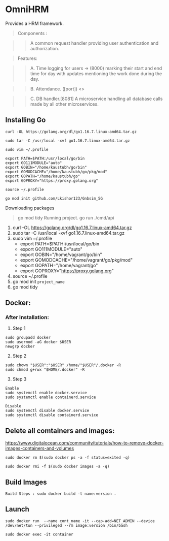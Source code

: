 # OmniHRM

Provides a HRM framework.

> Components :

>> A common request handler providing user authentication and authorization. 

> Features: 

>> A. Time logging for users -> (8000)
	marking their start and end time for day with updates mentioning the work done during the day.
 
>> B. Attendance. ([port])
	<> 
 
>> C. DB handler.[8081]
	A microservice handling all database calls made by all other microservices.
	

## Installing Go
```
curl -OL https://golang.org/dl/go1.16.7.linux-amd64.tar.gz
```
```
sudo tar -C /usr/local -xvf go1.16.7.linux-amd64.tar.gz
```
```
sudo vim ~/.profile
```
```
export PATH=$PATH:/usr/local/go/bin
export GO111MODULE="auto"
export GOBIN="/home/kaustubh/go/bin"
export GOMODCACHE="/home/kaustubh/go/pkg/mod"
export GOPATH="/home/kaustubh/go"
export GOPROXY="https://proxy.golang.org"
```
```
source ~/.profile
```
```
go mod init github.com/Lkishor123/Gnbsim_5G
```
Downloading packages
> go mod tidy
Running project.
> go run ./cmd/api


1. curl -OL https://golang.org/dl/go1.16.7.linux-amd64.tar.gz
2. sudo tar -C /usr/local -xvf go1.16.7.linux-amd64.tar.gz
3. sudo vim ~/.profile
	- export PATH=$PATH:/usr/local/go/bin
	- export GO111MODULE="auto"
	- export GOBIN="/home/vagrant/go/bin"
	- export GOMODCACHE="/home/vagrant/go/pkg/mod"
	- export GOPATH="/home/vagrant/go"
	- export GOPROXY="https://proxy.golang.org"
4. source ~/.profile
5. go mod init `project_name`
6. go mod tidy


## Docker:

### After Installation:

1. Step 1
```
sudo groupadd docker
sudo usermod -aG docker $USER
newgrp docker
```

2. Step 2
```
sudo chown "$USER":"$USER" /home/"$USER"/.docker -R
sudo chmod g+rwx "$HOME/.docker" -R

```

3. Step 3
```
Enable
sudo systemctl enable docker.service
sudo systemctl enable containerd.service

Disable
sudo systemctl disable docker.service
sudo systemctl disable containerd.service

```

## Delete all comtainers and images:
https://www.digitalocean.com/community/tutorials/how-to-remove-docker-images-containers-and-volumes</p>
`sudo docker rm $(sudo docker ps -a -f status=exited -q)`</p>
`sudo docker rmi -f $(sudo docker images -a -q)`</p>

## Build Images
`Build Steps : sudo docker build -t name:version .`

## Launch
`sudo docker run  --name cont_name -it --cap-add=NET_ADMIN --device /dev/net/tun --privileged --rm image:version /bin/bash`</p>
`sudo docker exec -it container`</p>
